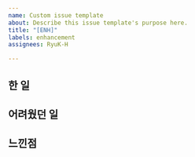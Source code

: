```yaml
---
name: Custom issue template
about: Describe this issue template's purpose here.
title: "[ENH]"
labels: enhancement
assignees: RyuK-H

---
```


## 한 일

## 어려웠던 일

## 느낀점

